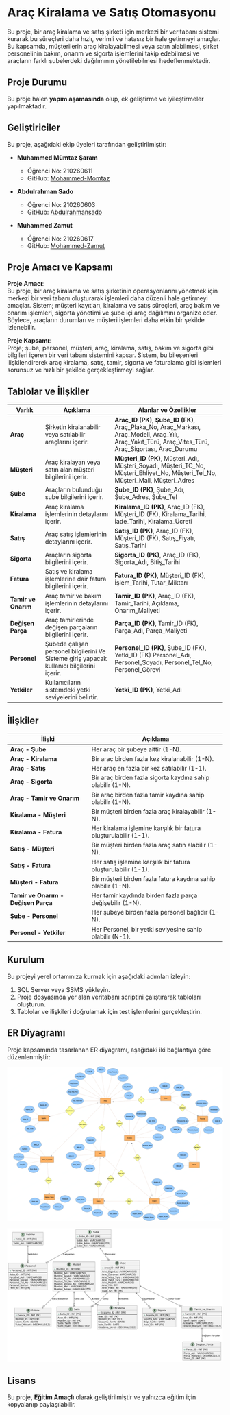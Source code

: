 # Araç Kiralama ve Satış Otomasyonu

Bu proje, bir araç kiralama ve satış şirketi için merkezi bir veritabanı sistemi kurarak bu süreçleri daha hızlı, verimli ve hatasız bir hale getirmeyi amaçlar. Bu kapsamda, müşterilerin araç kiralayabilmesi veya satın alabilmesi, şirket personelinin bakım, onarım ve sigorta işlemlerini takip edebilmesi ve araçların farklı şubelerdeki dağılımının yönetilebilmesi hedeflenmektedir.

## Proje Durumu

Bu proje halen **yapım aşamasında** olup, ek geliştirme ve iyileştirmeler yapılmaktadır.

## Geliştiriciler

Bu proje, aşağıdaki ekip üyeleri tarafından geliştirilmiştir:

- **Muhammed Mümtaz Şaram**  
  - Öğrenci No: 210260611  
  - GitHub: [Mohammed-Momtaz](https://github.com/Mohammed-Momtaz)
  
- **Abdulrahman Sado**  
  - Öğrenci No: 210260603  
  - GitHub: [Abdulrahmansado](https://github.com/Abdulrahmansado)

- **Muhammed Zamut**  
  - Öğrenci No: 210260617  
  - GitHub: [Mohammed-Zamut](https://github.com/Mohammed-Zamut)

## Proje Amacı ve Kapsamı

**Proje Amacı**:  
Bu proje, bir araç kiralama ve satış şirketinin operasyonlarını yönetmek için merkezi bir veri tabanı oluşturarak işlemleri daha düzenli hale getirmeyi amaçlar. Sistem; müşteri kayıtları, kiralama ve satış süreçleri, araç bakım ve onarım işlemleri, sigorta yönetimi ve şube içi araç dağılımını organize eder. Böylece, araçların durumları ve müşteri işlemleri daha etkin bir şekilde izlenebilir.

**Proje Kapsamı**:  
Proje; şube, personel, müşteri, araç, kiralama, satış, bakım ve sigorta gibi bilgileri içeren bir veri tabanı sistemini kapsar. Sistem, bu bileşenleri ilişkilendirerek araç kiralama, satış, tamir, sigorta ve faturalama gibi işlemleri sorunsuz ve hızlı bir şekilde gerçekleştirmeyi sağlar.

## Tablolar ve İlişkiler

| **Varlık**       | **Açıklama**                                      | **Alanlar ve Özellikler**                                                                                                                                                       |
|------------------|---------------------------------------------------|----------------------------------------------------------------------------------------------------------------------------------------------------------------------------------|
| **Araç**         | Şirketin kiralanabilir veya satılabilir araçlarını içerir. | **Araç_ID (PK)**, **Şube_ID (FK)**, Araç_Plaka_No, Araç_Markası, Araç_Modeli, Araç_Yılı, Araç_Yakıt_Türü, Araç_Vites_Türü, Araç_Sigortası, Araç_Durumu                           |
| **Müşteri**      | Araç kiralayan veya satın alan müşteri bilgilerini içerir.  | **Müşteri_ID (PK)**, Müşteri_Adı, Müşteri_Soyadı, Müşteri_TC_No, Müşteri_Ehliyet_No, Müşteri_Tel_No, Müşteri_Mail, Müşteri_Adres                                                |
| **Şube**         | Araçların bulunduğu şube bilgilerini içerir.       | **Şube_ID (PK)**, Şube_Adı, Şube_Adres, Şube_Tel                                                                                                                                |
| **Kiralama**     | Araç kiralama işlemlerinin detaylarını içerir.     | **Kiralama_ID (PK)**, Araç_ID (FK), Müşteri_ID (FK), Kiralama_Tarihi, İade_Tarihi, Kiralama_Ücreti                                                                              |
| **Satış**        | Araç satış işlemlerinin detaylarını içerir.        | **Satış_ID (PK)**, Araç_ID (FK), Müşteri_ID (FK), Satış_Fiyatı, Satış_Tarihi                                                                                                    |
| **Sigorta**      | Araçların sigorta bilgilerini içerir.              | **Sigorta_ID (PK)**, Araç_ID (FK), Sigorta_Adı, Bitiş_Tarihi                                                                                                                    |
| **Fatura**       | Satış ve kiralama işlemlerine dair fatura bilgilerini içerir. | **Fatura_ID (PK)**, Müşteri_ID (FK), İşlem_Tarihi, Tutar_Miktarı                                                                                                                |
| **Tamir ve Onarım** | Araç tamir ve bakım işlemlerinin detaylarını içerir. | **Tamir_ID (PK)**, Araç_ID (FK), Tamir_Tarihi, Açıklama, Onarım_Maliyeti                                                                                                        |
| **Değişen Parça** | Araç tamirlerinde değişen parçaların bilgilerini içerir. | **Parça_ID (PK)**, Tamir_ID (FK), Parça_Adı, Parça_Maliyeti                                                                                                                     |
| **Personel**     | Şubede çalışan personel bilgilerini Ve Sisteme giriş yapacak kullanıcı bilgilerini içerir.        | **Personel_ID (PK)**, Şube_ID (FK), Yetki_ID (FK) Personel_Adı, Personel_Soyadı, Personel_Tel_No, Personel_Görevi ||
| **Yetkiler**     | Kullanıcıların sistemdeki yetki seviyelerini belirtir. | **Yetki_ID (PK)**, Yetki_Adı                                                                                                                                               |

## İlişkiler

| **İlişki**               | **Açıklama**                                                                                       |
|--------------------------|----------------------------------------------------------------------------------------------------|
| **Araç - Şube**          | Her araç bir şubeye aittir (1-N).                                                                  |
| **Araç - Kiralama**      | Bir araç birden fazla kez kiralanabilir (1-N).                                                     |
| **Araç - Satış**         | Her araç en fazla bir kez satılabilir (1-1).                                                       |
| **Araç - Sigorta**       | Bir araç birden fazla sigorta kaydına sahip olabilir (1-N).                                        |
| **Araç - Tamir ve Onarım** | Bir araç birden fazla tamir kaydına sahip olabilir (1-N).                                         |
| **Kiralama - Müşteri**   | Bir müşteri birden fazla araç kiralayabilir (1-N).                                                 |
| **Kiralama - Fatura**    | Her kiralama işlemine karşılık bir fatura oluşturulabilir (1-1).                                   |
| **Satış - Müşteri**      | Bir müşteri birden fazla araç satın alabilir (1-N).                                                |
| **Satış - Fatura**       | Her satış işlemine karşılık bir fatura oluşturulabilir (1-1).                                      |
| **Müşteri - Fatura**     | Bir müşteri birden fazla fatura kaydına sahip olabilir (1-N).                                      |
| **Tamir ve Onarım - Değişen Parça** | Her tamir kaydında birden fazla parça değişebilir (1-N).                                  |
| **Şube - Personel**      | Her şubeye birden fazla personel bağlıdır (1-N).                                                   |
| **Personel - Yetkiler** | Her Personel, bir yetki seviyesine sahip olabilir (N-1).                                         |

## Kurulum

Bu projeyi yerel ortamınıza kurmak için aşağıdaki adımları izleyin:

1. SQL Server veya SSMS yükleyin.
2. Proje dosyasında yer alan veritabanı scriptini çalıştırarak tabloları oluşturun.
3. Tablolar ve ilişkileri doğrulamak için test işlemlerini gerçekleştirin.

## ER Diyagramı

Proje kapsamında tasarlanan ER diyagramı, aşağıdaki iki bağlantıya göre düzenlenmiştir:

![E-R Diyagramı](E-R%20Diyagrami.png)

![E-R UML Diyagramı](AKSO%20E-R_UML%20Diagrami.jpg)

## Lisans

Bu proje, **Eğitim Amaçlı** olarak geliştirilmiştir ve yalnızca eğitim için kopyalanıp paylaşılabilir.

